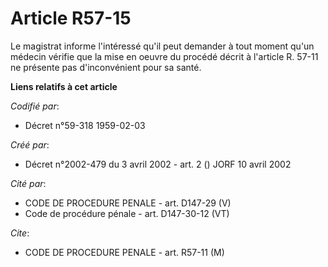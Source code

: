 # Article R57-15

Le magistrat informe l'intéressé qu'il peut demander à tout moment qu'un médecin vérifie que la mise en oeuvre du procédé
décrit à l'article R. 57-11 ne présente pas d'inconvénient pour sa santé.

**Liens relatifs à cet article**

_Codifié par_:

  - Décret n°59-318 1959-02-03

_Créé par_:

  - Décret n°2002-479 du 3 avril 2002 - art. 2 () JORF 10 avril 2002

_Cité par_:

  - CODE DE PROCEDURE PENALE - art. D147-29 (V)
  - Code de procédure pénale - art. D147-30-12 (VT)

_Cite_:

  - CODE DE PROCEDURE PENALE - art. R57-11 (M)
